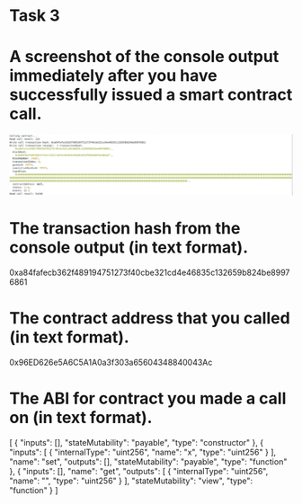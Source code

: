 # Task 3

# A screenshot of the console output immediately after you have successfully issued a smart contract call.
![call-contract](./call-contract.png)

# The transaction hash from the console output (in text format).
0xa84fafecb362f489194751273f40cbe321cd4e46835c132659b824be89976861

# The contract address that you called (in text format).
0x96ED626e5A6C5A1A0a3f303a65604348840043Ac

# The ABI for contract you made a call on (in text format).
[
    {
      "inputs": [],
      "stateMutability": "payable",
      "type": "constructor"
    },
    {
      "inputs": [
        {
          "internalType": "uint256",
          "name": "x",
          "type": "uint256"
        }
      ],
      "name": "set",
      "outputs": [],
      "stateMutability": "payable",
      "type": "function"
    },
    {
      "inputs": [],
      "name": "get",
      "outputs": [
        {
          "internalType": "uint256",
          "name": "",
          "type": "uint256"
        }
      ],
      "stateMutability": "view",
      "type": "function"
    }
]
